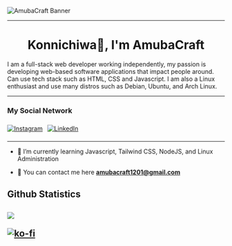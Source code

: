 ![AmubaCraft Banner](https://i.ibb.co/dfZH5Hk/Amuba-Craft-Twitter-Header.png)
<hr>
<h1 align="center">Konnichiwa👋, I'm AmubaCraft</h1>
<p>
I am a full-stack web developer working independently, my passion is developing web-based software applications that impact people around. Can use tech stack such as HTML, CSS and Javascript. I am also a Linux enthusiast and use many distros such as Debian, Ubuntu, and Arch Linux.
</p>
<hr>
<h3>My Social Network</h3>
<p>
<a href="https://instagram.com/amubacraft._"><img src="https://img.shields.io/badge/instagram-%239b5ad1?style=for-the-badge&logo=instagram&labelcolor=red" alt="Instagram"/></a>
<a href="https://linkedin.com/in/ahmatframuja">
<img src="https://img.shields.io/badge/linkedin-%23477bf5?style=for-the-badge&logo=linkedin&logoColor=white"
 alt="LinkedIn" style="margin: 7px;" />
</a>
</p>
<hr>

- 🌱 I’m currently learning Javascript, Tailwind CSS, NodeJS, and Linux Administration

- 📧 You can contact me here **amubacraft1201@gmail.com**

<h2>Github Statistics<h2>
<img src="https://github-readme-stats.vercel.app/api?username=amubacr&show_icons=true&count_private=true&hide_border=true" />
    
[![ko-fi](https://ko-fi.com/img/githubbutton_sm.svg)](https://ko-fi.com/O4O3QEOQO)
